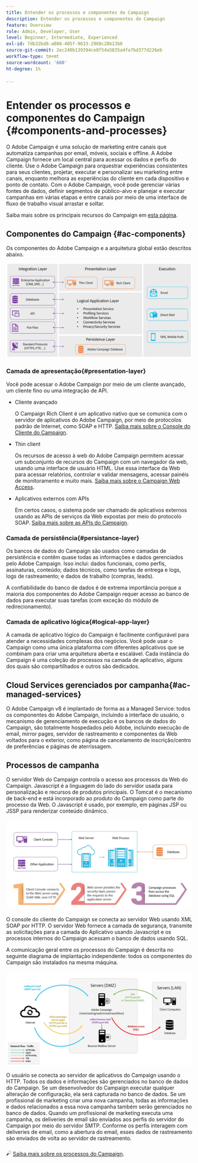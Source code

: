 ```yaml
---
title: Entender os processos e componentes do Campaign
description: Entender os processos e componentes do Campaign
feature: Overview
role: Admin, Developer, User
level: Beginner, Intermediate, Experienced
exl-id: 7db32bd8-a088-405f-9633-2968c28b13b0
source-git-commit: 2ec240b139394ce8f54a5835a4fa7bd377d226eb
workflow-type: tm+mt
source-wordcount: '660'
ht-degree: 1%

---
```


# Entender os processos e componentes do Campaign {#components-and-processes}

O Adobe Campaign é uma solução de marketing entre canais que automatiza campanhas por email, móveis, sociais e offline. A Adobe Campaign fornece um local central para acessar os dados e perfis do cliente. Use o Adobe Campaign para orquestrar experiências consistentes para seus clientes, projetar, executar e personalizar seu marketing entre canais, enquanto melhora as experiências do cliente em cada dispositivo e ponto de contato. Com o Adobe Campaign, você pode gerenciar várias fontes de dados, definir segmentos de público-alvo e planejar e executar campanhas em várias etapas e entre canais por meio de uma interface de fluxo de trabalho visual arrastar e soltar.

Saiba mais sobre os principais recursos do Campaign em [esta página](../start/get-started.md).

## Componentes do Campaign {#ac-components}

Os componentes do Adobe Campaign e a arquitetura global estão descritos abaixo.

![](assets/ac-components.png)

### Camada de apresentação{#presentation-layer}

Você pode acessar o Adobe Campaign por meio de um cliente avançado, um cliente fino ou uma integração de API.

* Cliente avançado

   O Campaign Rich Client é um aplicativo nativo que se comunica com o servidor de aplicativos do Adobe Campaign, por meio de protocolos padrão de Internet, como SOAP e HTTP. [Saiba mais sobre o Console do Cliente do Campaign](../start/connect.md).

* Thin client

   Os recursos de acesso à web do Adobe Campaign permitem acessar um subconjunto de recursos do Campaign com um navegador da web, usando uma interface de usuário HTML. Use essa interface da Web para acessar relatórios, controlar e validar mensagens, acessar painéis de monitoramento e muito mais.  [Saiba mais sobre o Campaign Web Access](../start/connect.md).

* Aplicativos externos com APIs

   Em certos casos, o sistema pode ser chamado de aplicativos externos usando as APIs de serviços da Web expostas por meio do protocolo SOAP. [Saiba mais sobre as APIs do Campaign](../dev/api.md).

### Camada de persistência{#persistance-layer}

Os bancos de dados do Campaign são usados como camadas de persistência e contêm quase todas as informações e dados gerenciados pelo Adobe Campaign. Isso inclui: dados funcionais, como perfis, assinaturas, conteúdo; dados técnicos, como tarefas de entrega e logs, logs de rastreamento; e dados de trabalho (compras, leads).

A confiabilidade do banco de dados é de extrema importância porque a maioria dos componentes do Adobe Campaign requer acesso ao banco de dados para executar suas tarefas (com exceção do módulo de redirecionamento).

### Camada de aplicativo lógica{#logical-app-layer}

A camada de aplicativo lógico do Campaign é facilmente configurável para atender a necessidades complexas dos negócios. Você pode usar o Campaign como uma única plataforma com diferentes aplicativos que se combinam para criar uma arquitetura aberta e escalável. Cada instância do Campaign é uma coleção de processos na camada de aplicativo, alguns dos quais são compartilhados e outros são dedicados.

## Cloud Services gerenciados por campanha{#ac-managed-services}

O Adobe Campaign v8 é implantado de forma as a Managed Service: todos os componentes do Adobe Campaign, incluindo a interface do usuário, o mecanismo de gerenciamento de execução e os bancos de dados do Campaign, são totalmente hospedados pelo Adobe, incluindo execução de email, mirror pages, servidor de rastreamento e componentes da Web voltados para o exterior, como página de cancelamento de inscrição/centro de preferências e páginas de aterrissagem.

## Processos de campanha

O servidor Web do Campaign controla o acesso aos processos da Web do Campaign. Javascript é a linguagem do lado do servidor usada para personalização e recursos de produtos principais. O Tomcat é o mecanismo de back-end e está incorporado ao produto do Campaign como parte do processo da Web. O Javascript é usado, por exemplo, em páginas JSP ou JSSP para renderizar conteúdo dinâmico.

![](assets/ac-processes.png)

O console do cliente do Campaign se conecta ao servidor Web usando XML SOAP por HTTP. O servidor Web fornece a camada de segurança, transmite as solicitações para a camada do Aplicativo usando Javascript e os processos internos do Campaign acessam o banco de dados usando SQL.

A comunicação geral entre os processos do Campaign é descrita no seguinte diagrama de implantação independente: todos os componentes do Campaign são instalados na mesma máquina.

![](assets/ac-standalone.png)

O usuário se conecta ao servidor de aplicativos do Campaign usando o HTTP. Todos os dados e informações são gerenciados no banco de dados do Campaign. Se um desenvolvedor do Campaign executar qualquer alteração de configuração, ela será capturada no banco de dados. Se um profissional de marketing criar uma nova campanha, todas as informações e dados relacionados a essa nova campanha também serão gerenciados no banco de dados. Quando um profissional de marketing executa uma campanha, os deliveries de email são enviados aos perfis do servidor do Campaign por meio do servidor SMTP. Conforme os perfis interagem com deliveries de email, como a abertura do email, esses dados de rastreamento são enviados de volta ao servidor de rastreamento.

![](../assets/do-not-localize/glass.png) [Saiba mais sobre os processos do Campaign](../architecture/general-architecture.md#dev-env).
